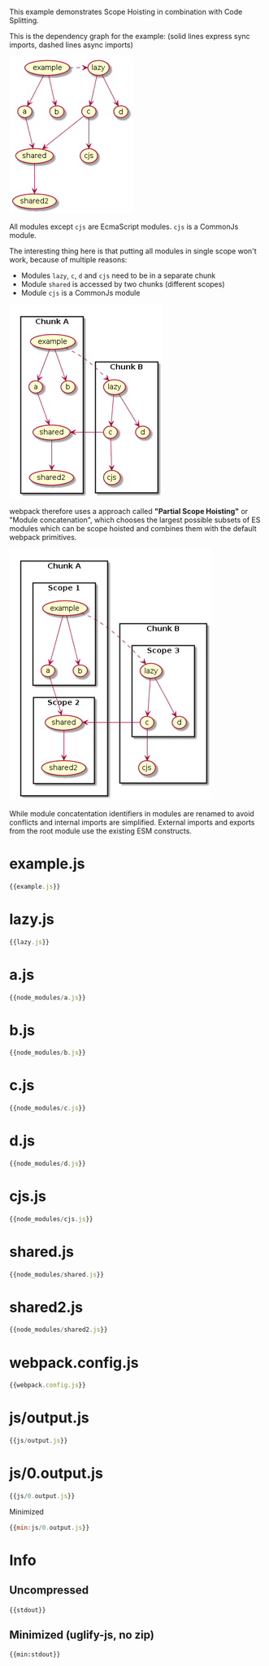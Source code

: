 This example demonstrates Scope Hoisting in combination with Code Splitting.

This is the dependency graph for the example: (solid lines express sync imports, dashed lines async imports)

![](graph.png)

All modules except `cjs` are EcmaScript modules. `cjs` is a CommonJs module.

The interesting thing here is that putting all modules in single scope won't work, because of multiple reasons:

* Modules `lazy`, `c`, `d` and `cjs` need to be in a separate chunk
* Module `shared` is accessed by two chunks (different scopes)
* Module `cjs` is a CommonJs module

![](graph2.png)

webpack therefore uses a approach called **"Partial Scope Hoisting"** or "Module concatenation", which chooses the largest possible subsets of ES modules which can be scope hoisted and combines them with the default webpack primitives.

![](graph3.png)

While module concatentation identifiers in modules are renamed to avoid conflicts and internal imports are simplified. External imports and exports from the root module use the existing ESM constructs.

# example.js

``` javascript
{{example.js}}
```

# lazy.js

``` javascript
{{lazy.js}}
```

# a.js

``` javascript
{{node_modules/a.js}}
```

# b.js

``` javascript
{{node_modules/b.js}}
```

# c.js

``` javascript
{{node_modules/c.js}}
```

# d.js

``` javascript
{{node_modules/d.js}}
```

# cjs.js

``` javascript
{{node_modules/cjs.js}}
```

# shared.js

``` javascript
{{node_modules/shared.js}}
```

# shared2.js

``` javascript
{{node_modules/shared2.js}}
```



# webpack.config.js

``` javascript
{{webpack.config.js}}
```




# js/output.js

``` javascript
{{js/output.js}}
```

# js/0.output.js

``` javascript
{{js/0.output.js}}
```

Minimized

``` javascript
{{min:js/0.output.js}}
```

# Info

## Uncompressed

```
{{stdout}}
```

## Minimized (uglify-js, no zip)

```
{{min:stdout}}
```
